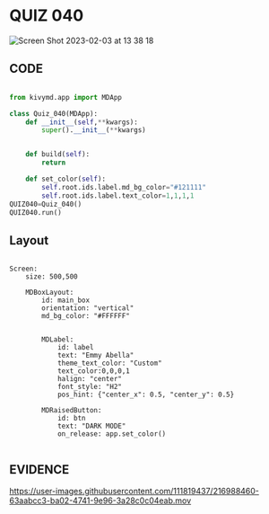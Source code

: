 # QUIZ 040

![Screen Shot 2023-02-03 at 13 38 18](https://user-images.githubusercontent.com/111819437/216513789-e201bda8-1f8f-477b-a987-f4d2ba1685ea.png)


## CODE
```.py

from kivymd.app import MDApp

class Quiz_040(MDApp):
    def __init__(self,**kwargs):
        super().__init__(**kwargs)


    def build(self):
        return

    def set_color(self):
        self.root.ids.label.md_bg_color="#121111"
        self.root.ids.label.text_color=1,1,1,1
QUIZ040=Quiz_040()
QUIZ040.run()

```
## Layout
```.kv

Screen:
    size: 500,500

    MDBoxLayout:
        id: main_box
        orientation: "vertical"
        md_bg_color: "#FFFFFF"


        MDLabel:
            id: label
            text: "Emmy Abella"
            theme_text_color: "Custom"
            text_color:0,0,0,1
            halign: "center"
            font_style: "H2"
            pos_hint: {"center_x": 0.5, "center_y": 0.5}

        MDRaisedButton:
            id: btn
            text: "DARK MODE"
            on_release: app.set_color()


```

## EVIDENCE


https://user-images.githubusercontent.com/111819437/216988460-63aabcc3-ba02-4741-9e96-3a28c0c04eab.mov


